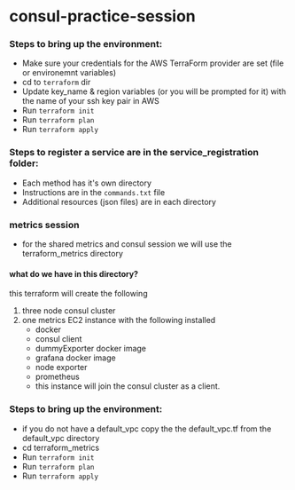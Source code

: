 # consul-practice-session

### Steps to bring up the environment:
* Make sure your credentials for the AWS TerraForm provider are set (file or environemnt variables)
* cd to `terraform` dir
* Update key_name & region variables (or you will be prompted for it) with the name of your ssh key pair in AWS
* Run `terraform init`
* Run `terraform plan`
* Run `terraform apply`

### Steps to register a service are in the service_registration folder:
* Each method has it's own directory
* Instructions are in the `commands.txt` file
* Additional resources (json files) are in each directory


### metrics session
* for the shared metrics and consul session we will use the terraform_metrics directory
#### what do we have in this directory?
this terraform will create the following
1. three node consul cluster
2. one metrics EC2 instance with the following installed
   - docker
   - consul client
   - dummyExporter docker image
   - grafana docker image
   - node exporter
   - prometheus
   - this instance will join the consul cluster as a client.

### Steps to bring up the environment:
* if you do not have a default_vpc copy the the default_vpc.tf from the default_vpc directory
* cd terraform_metrics
* Run `terraform init`
* Run `terraform plan`
* Run `terraform apply`

